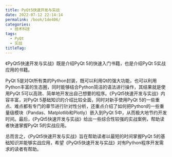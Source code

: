 ```yaml
---
title: PyQt5快速开发与实战
date: 2022-07-12 22:14:14
permalink: /book/1de406/
categories:
  - 技术科技
tags:
  - PyQt
  - 实战
titleTag: 
---
```


《PyQt5快速开发与实战》既是介绍PyQt 5的快速入门书籍，也是介绍PyQt 5实战应用的书籍。

PyQt 5是对Qt所有类的Python封装，既可以利用Qt的强大功能，也可以利用Python丰富的生态圈，同时能够结合Python简洁的语法进行操作，其结果就是使用PyQt 5可以高效、简单地开发出自己想要的程序。《PyQt5快速开发与实战》内容丰富，对PyQt 5基础知识的介绍比较全面，同时对新手使用PyQt 5的一些重点、难点都有专门的章节进行针对性分析，还重点介绍了如何把Python的一些重量级模块（Pandas、Matplotlib和Plotly）嵌入到PyQt 5中，从而极大地节约开发时间。最后，《PyQt5快速开发与实战》给出一些综合性较强的实战案例，帮助读者快速掌握PyQt 5的实战应用。

总而言之，《PyQt5快速开发与实战》旨在帮助读者以最短的时间掌握PyQt 5的基础知识并能够实战应用，希望《PyQt5快速开发与实战》对有Python程序开发需求的读者有帮助。

<!-- more -->

<BookShelf
album="https://cdn.staticaly.com/gh/jonsam-ng/image-hosting@master/oxygen-space/image.pecpkl75bo0.png"
:pages="570"
link="https://www.aliyundrive.com/s/7ruf7nV5pFq"
douban="https://book.douban.com/subject/27170635/"
author="王硕 / 孙洋洋"
publisher="电子工业出版社"
intro="本书既是介绍PyQt 5的快速入门书籍，也是介绍PyQt 5实战应用的书籍。"
lang="中文"
/>
